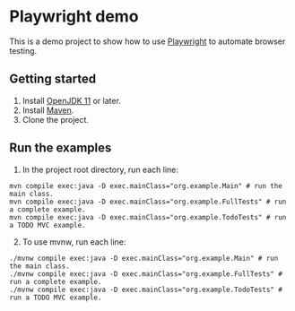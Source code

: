 # Playwright demo
This is a demo project to show how to use [Playwright](https://playwright.dev/) to automate browser testing.

## Getting started
1. Install [OpenJDK 11](https://openjdk.java.net/projects/jdk/11/) or later.
2. Install [Maven](https://maven.apache.org/download.cgi).
3. Clone the project.

## Run the examples
1. In the project root directory, run each line:
```
mvn compile exec:java -D exec.mainClass="org.example.Main" # run the main class.
mvn compile exec:java -D exec.mainClass="org.example.FullTests" # run a complete example.
mvn compile exec:java -D exec.mainClass="org.example.TodoTests" # run a TODO MVC example.
```

2. To use mvnw, run each line:
```
./mvnw compile exec:java -D exec.mainClass="org.example.Main" # run the main class.
./mvnw compile exec:java -D exec.mainClass="org.example.FullTests" # run a complete example.
./mvnw compile exec:java -D exec.mainClass="org.example.TodoTests" # run a TODO MVC example.
```
